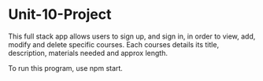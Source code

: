 # Unit-10-Project

This full stack app allows users to sign up, and sign in, in order to view, add, modify and delete specific courses.
Each courses details its title, description, materials needed and approx length. 

To run this program, use npm start. 